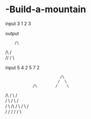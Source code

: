 # -Build-a-mountain

input
3
1 2 3

output

        /\
   /\  /  \
/\/  \/    \

input
5
4 2 5 7 2

                            /\
                           /  \
                /\        /    \
   /\          /  \      /      \
  /  \        /    \    /        \
 /    \  /\  /      \  /          \  /\
/      \/  \/        \/            \/  \
